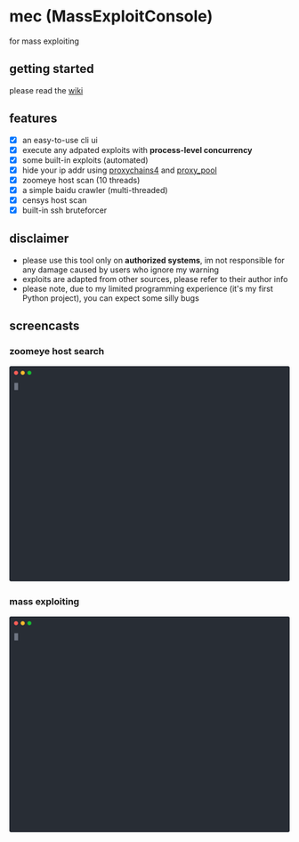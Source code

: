# mec (MassExploitConsole)
for mass exploiting

## getting started

please read the [wiki](https://github.com/jm33-m0/mec/wiki)

## features

- [x] an easy-to-use cli ui
- [x] execute any adpated exploits with **process-level concurrency**
- [x] some built-in exploits (automated)
- [x] hide your ip addr using [proxychains4](https://github.com/jm33-m0/proxy_pool) and [proxy_pool](https://github.com/jm33-m0/mec)
- [x] zoomeye host scan (10 threads)
- [x] a simple baidu crawler (multi-threaded)
- [x] censys host scan
- [x] built-in ssh bruteforcer

## disclaimer

- please use this tool only on **authorized systems**, im not responsible for any damage caused by users who ignore my warning
- exploits are adapted from other sources, please refer to their author info
- please note, due to my limited programming experience (it's my first Python project), you can expect some silly bugs

## screencasts

### zoomeye host search

<p>
    <img width="600" src="/screenshot/zoomeye.svg">
</p>

### mass exploiting

<p>
    <img width="600" src="/screenshot/mec.svg">
</p>


